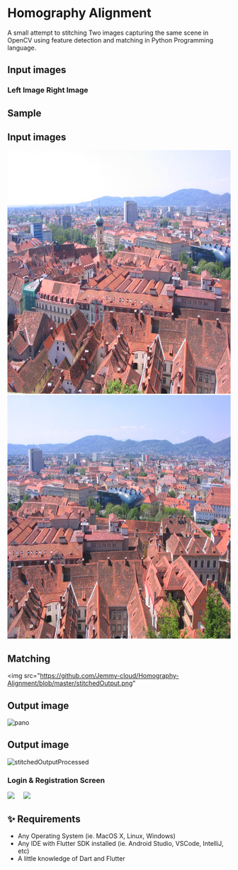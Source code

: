 # Homography Alignment

A small attempt to stitching Two images capturing the same scene in OpenCV using feature detection and matching in Python Programming language.


## Input images
### Left Image  Right Image


## Sample 

## Input images
<img src="https://github.com/Jemmy-cloud/Homography-Alignment/blob/master/unstitchedImages/left_image.png" width=550 height=550 >   <img src="https://github.com/Jemmy-cloud/Homography-Alignment/blob/master/unstitchedImages/right%20image.png" width=550 height=550 >
## Matching
<img src="https://github.com/Jemmy-cloud/Homography-Alignment/blob/master/stitchedOutput.png"

## Output image
![pano](https://github.com/linrl3/Image-Stitching-OpenCV/blob/master/images/panorama.jpg)







## Output image
![stitchedOutputProcessed](https://user-images.githubusercontent.com/85626938/166118022-dc4962b4-e04c-4db7-b763-29247e699115.png)



### Login & Registration Screen
<img src="screens/login_screen.jpg" height="500em" />&nbsp;&nbsp;&nbsp;&nbsp; <img src="screens/signin_scren.jpg" height="500em" />

## ✨ Requirements
* Any Operating System (ie. MacOS X, Linux, Windows)
* Any IDE with Flutter SDK installed (ie.  Android Studio, VSCode, IntelliJ, etc)
* A little knowledge of Dart and Flutter



